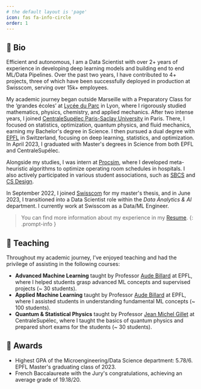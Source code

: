 ```yaml
---
# the default layout is 'page'
icon: fas fa-info-circle
order: 1
---
```


## 📝 Bio

Efficient and autonomous, I am a Data Scientist with over 2+ years of experience in developing deep learning models and building end to end ML/Data Pipelines. Over the past two years, I have contributed to 4+ projects, three of which have been successfully deployed in production at Swisscom, serving over 15k+ employees.

My academic journey began outside Marseille with a Preparatory Class for the ‘grandes écoles’ at [Lycée du Parc](https://lyceeduparc.fr/ldp/) in Lyon, where I rigorously studied mathematics, physics, chemistry, and applied mechanics. After two intense years, I joined [CentraleSupélec Paris-Saclay University](https://www.centralesupelec.fr/en) in Paris. There, I focused on statistics, optimization, quantum physics, and fluid mechanics, earning my Bachelor's degree in Science. I then pursued a dual degree with [EPFL](https://www.epfl.ch/en/) in Switzerland, focusing on deep learning, statistics, and optimization. In April 2023, I graduated with Master's degrees in Science from both EPFL and CentraleSupélec.

Alongside my studies, I was intern at [Procsim](https://procsim.ch/), where I developed meta-heuristic algorithms to optimize operating room schedules in hospitals. I also actively participated in various student associations, such as [SBCS](https://www.sbcs-events.fr/) and [CS Design](https://www.facebook.com/centralesupelecdesign/).

In September 2022, I joined [Swisscom](https://www.swisscom.ch/en/about/innovation/analytics-artificial-intelligence.html) for my master's thesis, and in June 2023, I transitioned into a Data Scientist role within the *Data Analytics & AI* department. I currently work at Swisscom as a Data/ML Engineer.

> You can find more information about my experience in my [Resume](/assets/pdf/CV.pdf).
{: .prompt-info }

## 📘 Teaching

Throughout my academic journey, I’ve enjoyed teaching and had the privilege of assisting in the following courses:
- **Advanced Machine Learning** taught by Professor [Aude Billard](https://people.epfl.ch/aude.billard) at EPFL, where I helped students grasp advanced ML concepts and supervised projects (~ 30 students).
- **Applied Machine Learning** taught by Professor [Aude Billard](https://people.epfl.ch/aude.billard) at EPFL, where I assisted students in understanding fundamental ML concepts (~ 100 students).
- **Quantum & Statistical Physics** taught by Professor [Jean Michel Gillet](https://www.centralesupelec.fr/en/068C856A-E4BD-40D4-A02A-EC25B35E0C76) at CentraleSupélec, where I taught the basics of quantum physics and prepared short exams for the students (~ 30 students).

## 🏅 Awards

- Highest GPA of the Microengineering/Data Science department: 5.78/6. EPFL Master's graduating class of 2023.
- French Baccalaureate with the Jury's congratulations, achieving an average grade of 19.18/20.
